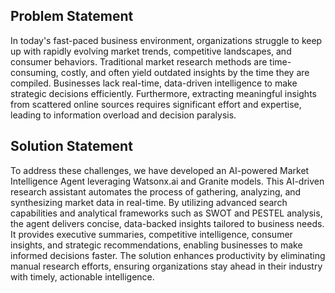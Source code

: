 ## Problem Statement

In today's fast-paced business environment, organizations struggle to keep up with rapidly evolving market trends, competitive landscapes, and consumer behaviors. Traditional market research methods are time-consuming, costly, and often yield outdated insights by the time they are compiled. Businesses lack real-time, data-driven intelligence to make strategic decisions efficiently. Furthermore, extracting meaningful insights from scattered online sources requires significant effort and expertise, leading to information overload and decision paralysis.

## Solution Statement

To address these challenges, we have developed an AI-powered Market Intelligence Agent leveraging Watsonx.ai and Granite models. This AI-driven research assistant automates the process of gathering, analyzing, and synthesizing market data in real-time. By utilizing advanced search capabilities and analytical frameworks such as SWOT and PESTEL analysis, the agent delivers concise, data-backed insights tailored to business needs. It provides executive summaries, competitive intelligence, consumer insights, and strategic recommendations, enabling businesses to make informed decisions faster. The solution enhances productivity by eliminating manual research efforts, ensuring organizations stay ahead in their industry with timely, actionable intelligence.